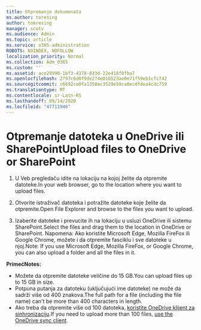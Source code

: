 ```yaml
---
title: Otpremanje dokumenata
ms.author: toresing
author: tomresing
manager: scotv
ms.audience: Admin
ms.topic: article
ms.service: o365-administration
ROBOTS: NOINDEX, NOFOLLOW
localization_priority: Normal
ms.collection: Adm_O365
ms.custom: ''
ms.assetid: ace29990-1bf3-4378-833d-22e418f0fba7
ms.openlocfilehash: 2797c6d0f9de274e016523ae0e71f59eb1cfc742
ms.sourcegitcommit: c6692ce0fa1358ec3529e59ca0ecdfdea4cdc759
ms.translationtype: MT
ms.contentlocale: sr-Latn-RS
ms.lasthandoff: 09/14/2020
ms.locfileid: "47711946"
---
```

# <a name="upload-files-to-onedrive-or-sharepoint"></a><span data-ttu-id="c53a6-102">Otpremanje datoteka u OneDrive ili SharePoint</span><span class="sxs-lookup"><span data-stu-id="c53a6-102">Upload files to OneDrive or SharePoint</span></span>

1. <span data-ttu-id="c53a6-103">U Veb pregledaču idite na lokaciju na kojoj želite da otpremite datoteke.</span><span class="sxs-lookup"><span data-stu-id="c53a6-103">In your web browser, go to the location where you want to upload files.</span></span>
    
2. <span data-ttu-id="c53a6-104">Otvorite istraživač datoteka i potražite datoteke koje želite da otpremite.</span><span class="sxs-lookup"><span data-stu-id="c53a6-104">Open File Explorer and browse to the files you want to upload.</span></span>
    
3. <span data-ttu-id="c53a6-105">Izaberite datoteke i prevucite ih na lokaciju u usluzi OneDrive ili sistemu SharePoint.</span><span class="sxs-lookup"><span data-stu-id="c53a6-105">Select the files and drag them to the location in OneDrive or SharePoint.</span></span> <span data-ttu-id="c53a6-106">Napomena: Ako koristite Microsoft Edge, Mozilla FireFox ili Google Chrome, možete i da otpremite fasciklu i sve datoteke u njoj.</span><span class="sxs-lookup"><span data-stu-id="c53a6-106">Note: If you use Microsoft Edge, Mozilla FireFox, or Google Chrome, you can also upload a folder and all the files in it.</span></span>
    
<span data-ttu-id="c53a6-107">**Primeć**</span><span class="sxs-lookup"><span data-stu-id="c53a6-107">**Notes:**</span></span>

- <span data-ttu-id="c53a6-108">Možete da otpremite datoteke veličine do 15 GB.</span><span class="sxs-lookup"><span data-stu-id="c53a6-108">You can upload files up to 15 GB in size.</span></span> 
- <span data-ttu-id="c53a6-109">Potpuna putanja za datoteku (uključujući ime datoteke) ne može da sadrži više od 400 znakova.</span><span class="sxs-lookup"><span data-stu-id="c53a6-109">The full path for a file (including the file name) can't be more than 400 characters in length.</span></span> 
- <span data-ttu-id="c53a6-110">Ako treba da otpremite više od 100 datoteka, [koristite OneDrive klijent za sinhronizaciju](https://go.microsoft.com/fwlink/?linkid=866427).</span><span class="sxs-lookup"><span data-stu-id="c53a6-110">If you need to upload more than 100 files, [use the OneDrive sync client](https://go.microsoft.com/fwlink/?linkid=866427).</span></span> 
  

